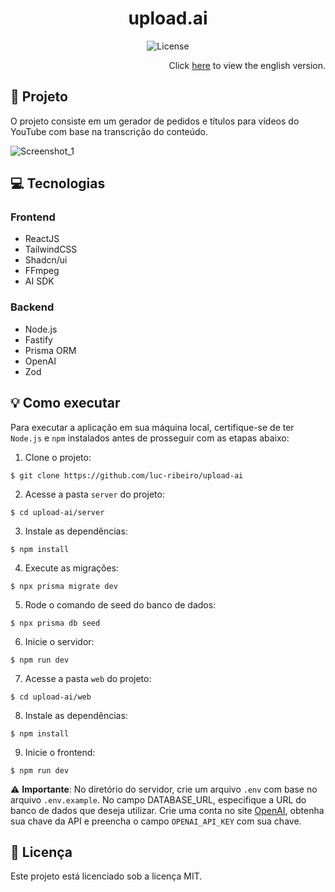 <h1 align="center" style="text-align: center;">
  upload.ai
</h1>

<p align="center">
  <img alt="License" src="https://img.shields.io/static/v1?label=license&message=MIT&color=49AA26&labelColor=000000">
</p>

<div align="right">
    Click <a href="https://github.com/luc-ribeiro/upload-ai/blob/main/README.md">here</a> to view the english version.
</div>

<h2 id="project">📁 Projeto</h2>

O projeto consiste em um gerador de pedidos e títulos para vídeos do YouTube com base na transcrição do conteúdo.

![Screenshot_1](https://github.com/luc-ribeiro/upload-ai/assets/69688077/ba00dbc0-ec3e-4bf9-bd0c-4e6a4e48d4bd)

<h2 id="technologies">💻 Tecnologias</h2>

### Frontend

- ReactJS
- TailwindCSS
- Shadcn/ui
- FFmpeg
- AI SDK

### Backend

- Node.js
- Fastify
- Prisma ORM
- OpenAI
- Zod

<h2 id="usage">💡 Como executar</h2>

Para executar a aplicação em sua máquina local, certifique-se de ter `Node.js` e `npm` instalados antes de prosseguir com as etapas abaixo:

1. Clone o projeto:

```
$ git clone https://github.com/luc-ribeiro/upload-ai
```

2. Acesse a pasta `server` do projeto:

```
$ cd upload-ai/server
```

3. Instale as dependências:

```
$ npm install
```

4. Execute as migrações:

```
$ npx prisma migrate dev
```

5. Rode o comando de seed do banco de dados:

```
$ npx prisma db seed
```

6. Inicie o servidor:

```
$ npm run dev
```

7. Acesse a pasta `web` do projeto:

```
$ cd upload-ai/web
```

8. Instale as dependências:

```
$ npm install
```

9. Inicie o frontend:

```
$ npm run dev
```

⚠️ **Importante**: No diretório do servidor, crie um arquivo `.env` com base no arquivo `.env.example`. No campo DATABASE_URL, especifique a URL do banco de dados que deseja utilizar. Crie uma conta no site [OpenAI](https://openai.com/), obtenha sua chave da API e preencha o campo `OPENAI_API_KEY` com sua chave.

<h2 id="license">📝 Licença</h2>

Este projeto está licenciado sob a licença MIT.
